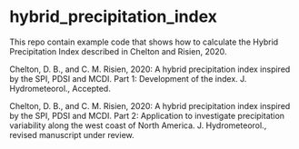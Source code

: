 # hybrid_precipitation_index

This repo contain example code that shows how to calculate the Hybrid Precipitation Index described in Chelton and Risien, 2020.

Chelton, D. B., and C. M. Risien, 2020: A hybrid precipitation index inspired by the
SPI, PDSI and MCDI. Part 1: Development of the index. J. Hydrometeorol., Accepted.

Chelton, D. B., and C. M. Risien, 2020: A hybrid precipitation index inspired by the SPI,
PDSI and MCDI. Part 2: Application to investigate precipitation variability along the
west coast of North America. J. Hydrometeorol., revised manuscript under review.
